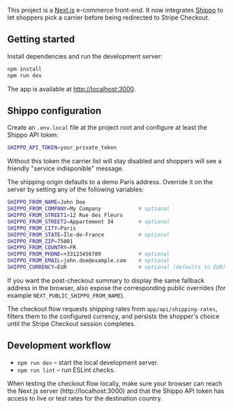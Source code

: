 This project is a [Next.js](https://nextjs.org) e-commerce front-end. It now integrates [Shippo](https://goshippo.com/) to let shoppers pick a carrier before being redirected to Stripe Checkout.

## Getting started

Install dependencies and run the development server:

```bash
npm install
npm run dev
```

The app is available at [http://localhost:3000](http://localhost:3000).

## Shippo configuration

Create an `.env.local` file at the project root and configure at least the Shippo API token:

```bash
SHIPPO_API_TOKEN=your_private_token
```

Without this token the carrier list will stay disabled and shoppers will see a friendly "service indisponible" message.

The shipping origin defaults to a demo Paris address. Override it on the server by setting any of the following variables:

```bash
SHIPPO_FROM_NAME=John Doe
SHIPPO_FROM_COMPANY=My Company            # optional
SHIPPO_FROM_STREET1=12 Rue des Fleurs
SHIPPO_FROM_STREET2=Appartement 34        # optional
SHIPPO_FROM_CITY=Paris
SHIPPO_FROM_STATE=Île-de-France           # optional
SHIPPO_FROM_ZIP=75001
SHIPPO_FROM_COUNTRY=FR
SHIPPO_FROM_PHONE=+33123456789            # optional
SHIPPO_FROM_EMAIL=john.doe@example.com    # optional
SHIPPO_CURRENCY=EUR                       # optional (defaults to EUR)
```

If you want the post-checkout summary to display the same fallback address in the browser, also expose the corresponding public overrides (for example `NEXT_PUBLIC_SHIPPO_FROM_NAME`).

The checkout flow requests shipping rates from `app/api/shipping-rates`, filters them to the configured currency, and persists the shopper's choice until the Stripe Checkout session completes.

## Development workflow

- `npm run dev` – start the local development server.
- `npm run lint` – run ESLint checks.

When testing the checkout flow locally, make sure your browser can reach the Next.js server (http://localhost:3000) and that the Shippo API token has access to live or test rates for the destination country.
